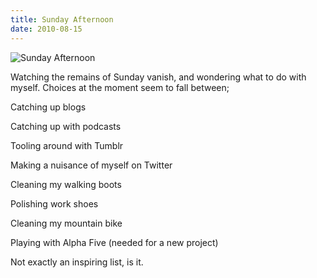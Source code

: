 ```yaml
---
title: Sunday Afternoon
date: 2010-08-15
---
```


![Sunday Afternoon](https://source.unsplash.com/dUPDhdeCN84/1600x900)

Watching the remains of Sunday vanish, and wondering what to do with myself. Choices at the moment seem to fall between;

Catching up blogs

Catching up with podcasts

Tooling around with Tumblr

Making a nuisance of myself on Twitter

Cleaning my walking boots

Polishing work shoes

Cleaning my mountain bike

Playing with Alpha Five (needed for a new project)

Not exactly an inspiring list, is it.